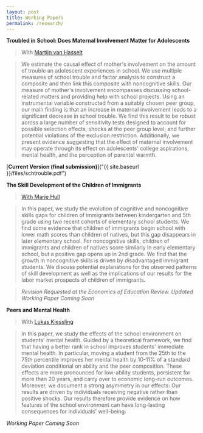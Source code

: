 ```yaml
---
layout: post
title: Working Papers
permalink: /research/
---
```


**Troubled in School: Does Maternal Involvement Matter for Adolescents**
> With [Martijn van Hasselt]("https://bryan.uncg.edu/faculty-and-staff/van-hasselt-martijn-nicolaas-pieter-n/") 

>We estimate the causal effect of mother's involvement on the amount of trouble an adolescent experiences in school. We use multiple measures of school trouble and factor analysis to construct a composite and then link this composite with noncognitive skills. Our measure of mother's involvement encompasses discussing school-related matters and providing help with school projects. Using an instrumental variable constructed from a suitably chosen peer group, our main finding is that an increase in maternal involvement leads to a significant decrease in school trouble. We find this result to be robust across a large number of sensitivity tests designed to account for possible selection effects, shocks at the peer group level, and further potential violations of the exclusion restriction. Additionally, we present evidence suggesting that the effect of maternal involvement may operate through its effect on adolescents' college aspirations, mental health, and the perception of parental warmth. 

[**Current Version (final submission)**]("{{ site.baseurl }}/files/schtrouble.pdf")


**The Skill Development of the Children of Immigrants**
> [With Marie Hull]("https://sites.google.com/view/mariehull/home")

>In this paper, we study the evolution of cognitive and noncognitive skills gaps for children of immigrants between kindergarten and 5th grade using two recent cohorts of elementary school students. We find some evidence that children of immigrants begin school with lower math scores than children of natives, but this gap disappears in later elementary school. For noncognitive skills, children of immigrants and children of natives score similarly in early elementary school, but a positive gap opens up in 2nd grade. We find that the growth in noncognitive skills is driven by disadvantaged immigrant students. We discuss potential explanations for the observed patterns of skill development as well as the implications of our results for the labor market prospects of children of immigrants.

>*Revision Requested at the Economics of Education Review. Updated Working Paper Coming Soon*

**Peers and Mental Health**
>With [Lukas Kiessling]("https://lukaskiessling.github.io/")

>In this paper, we study the effects of the school environment on students' mental health. Guided by a theoretical framework, we find that having a better rank in school improves students' immediate mental health. In particular, moving a student from the 25th to the 75th percentile improves her mental health by 10-11\% of a standard deviation conditional on ability and the peer composition. These effects are more pronounced for low-ability students, persistent for more than 20 years, and carry over to economic long-run outcomes. Moreover, we document a strong asymmetry in our effects: Our results are driven by individuals receiving negative rather than positive shocks. Our results therefore provide evidence on how features of the school environment can have long-lasting consequences for individuals' well-being.

*Working Paper Coming Soon*

